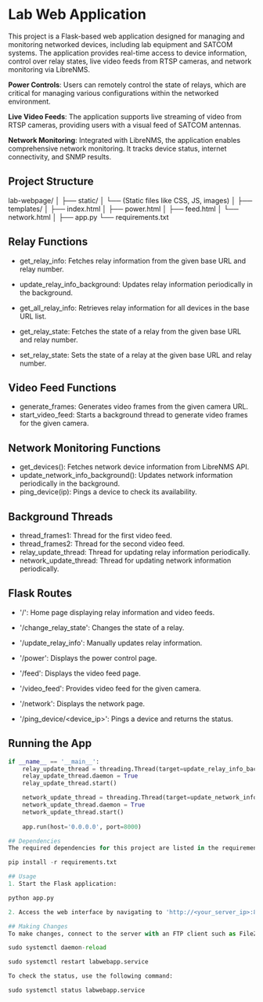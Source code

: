 # Lab Web Application

This project is a Flask-based web application designed for managing and monitoring networked devices, including lab equipment and SATCOM systems. The application provides real-time access to device information, control over relay states, live video feeds from RTSP cameras, and network monitoring via LibreNMS.

**Power Controls**: Users can remotely control the state of relays, which are critical for managing various configurations within the networked environment.

**Live Video Feeds**: The application supports live streaming of video from RTSP cameras, providing users with a visual feed of SATCOM antennas.

**Network Monitoring**: Integrated with LibreNMS, the application enables comprehensive network monitoring. It tracks device status, internet connectivity, and SNMP results.

## Project Structure

lab-webpage/
│
├── static/
│ └── (Static files like CSS, JS, images)
│
├── templates/
│ ├── index.html
│ ├── power.html
│ ├── feed.html
│ └── network.html
│
├── app.py
└── requirements.txt

## Relay Functions
* get_relay_info: Fetches relay information from the given base URL and relay number.

* update_relay_info_background: Updates relay information periodically in the background.

* get_all_relay_info: Retrieves relay information for all devices in the base URL list.

* get_relay_state: Fetches the state of a relay from the given base URL and relay number.

* set_relay_state: Sets the state of a relay at the given base URL and relay number.

## Video Feed Functions
* generate_frames: Generates video frames from the given camera URL.
* start_video_feed: Starts a background thread to generate video frames for the given camera.

## Network Monitoring Functions
* get_devices(): Fetches network device information from LibreNMS API.
* update_network_info_background(): Updates network information periodically in the background.
* ping_device(ip): Pings a device to check its availability.

## Background Threads
* thread_frames1: Thread for the first video feed.
* thread_frames2: Thread for the second video feed.
* relay_update_thread: Thread for updating relay information periodically.
* network_update_thread: Thread for updating network information periodically.

## Flask Routes
* '/': Home page displaying relay information and video feeds.

* '/change_relay_state': Changes the state of a relay.

* '/update_relay_info': Manually updates relay information.

* '/power': Displays the power control page.

* '/feed': Displays the video feed page.

* '/video_feed': Provides video feed for the given camera.

* '/network': Displays the network page.

* '/ping_device/<device_ip>': Pings a device and returns the status.

## Running the App
```python
if __name__ == '__main__':
    relay_update_thread = threading.Thread(target=update_relay_info_background)
    relay_update_thread.daemon = True
    relay_update_thread.start()

    network_update_thread = threading.Thread(target=update_network_info_background)
    network_update_thread.daemon = True
    network_update_thread.start()
    
    app.run(host='0.0.0.0', port=8000)

## Dependencies
The required dependencies for this project are listed in the requirements.txt file. Install them using:

pip install -r requirements.txt

## Usage
1. Start the Flask application:

python app.py

2. Access the web interface by navigating to 'http://<your_server_ip>:8000' in your web browser.

## Making Changes
To make changes, connect to the server with an FTP client such as FileZilla and transfer the updated files to the application directory. Then, perform the following commands in the server shell:

sudo systemctl daemon-reload

sudo systemctl restart labwebapp.service

To check the status, use the following command:

sudo systemctl status labwebapp.service
